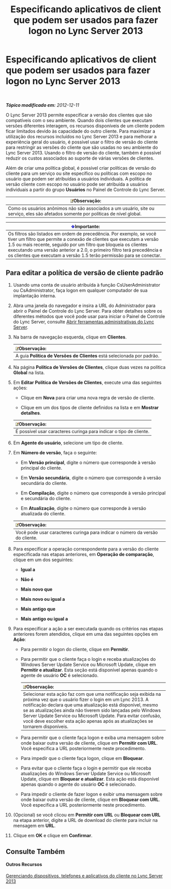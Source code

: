 ﻿---
title: Especificando aplicativos de client que podem ser usados para fazer logon no Lync Server 2013
TOCTitle: Especificando aplicativos de client que podem ser usados para fazer logon no Lync Server 2013
ms:assetid: d256a581-9a48-4d1a-82cc-2e1f520d7d2e
ms:mtpsurl: https://technet.microsoft.com/pt-br/library/Gg182591(v=OCS.15)
ms:contentKeyID: 49308205
ms.date: 05/19/2016
mtps_version: v=OCS.15
ms.translationtype: HT
---

# Especificando aplicativos de client que podem ser usados para fazer logon no Lync Server 2013

 

_**Tópico modificado em:** 2012-12-11_

O Lync Server 2013 permite especificar a versão dos clientes que são compatíveis com o seu ambiente. Quando dois clientes que executam versões diferentes interagem, os recursos disponíveis de um cliente podem ficar limitados devido às capacidade do outro cliente. Para maximizar a utilização dos recursos incluídos no Lync Server 2013 e para melhorar a experiência geral do usuário, é possível usar o filtro de versão do cliente para restringir as versões do cliente que são usadas no seu ambiente do Lync Server 2013. Usando o filtro de versão do cliente, também é possível reduzir os custos associados ao suporte de várias versões de clientes.

Além de criar uma política global, é possível criar políticas de versão do cliente para um serviço ou site específico ou políticas com escopo no usuário que podem ser atribuídas a usuários individuais. A política de versão cliente com escopo no usuário pode ser atribuída a usuários individuais a partir do grupo **Usuários** no Painel de Controle do Lync Server.

<table>
<thead>
<tr class="header">
<th><img src="images/Gg425756.note(OCS.15).gif" title="note" alt="note" />Observação:</th>
</tr>
</thead>
<tbody>
<tr class="odd">
<td>Como os usuários anônimos não são associados a um usuário, site ou serviço, eles são afetados somente por políticas de nível global.</td>
</tr>
</tbody>
</table>


<table>
<thead>
<tr class="header">
<th><img src="images/Gg425939.important(OCS.15).gif" title="important" alt="important" />Importante:</th>
</tr>
</thead>
<tbody>
<tr class="odd">
<td>Os filtros são listados em ordem de precedência. Por exemplo, se você tiver um filtro que permite a conexão de clientes que executam a versão 1.5 ou mais recente, seguido por um filtro que bloqueia os clientes executando uma versão anterior a 2.0, o primeiro filtro terá precedência e os clientes que executam a versão 1.5 terão permissão para se conectar.</td>
</tr>
</tbody>
</table>


## Para editar a política de versão de cliente padrão

1.  Usando uma conta de usuário atribuída à função CsUserAdministrator ou CsAdministrator, faça logon em qualquer computador de sua implantação interna.

2.  Abra uma janela do navegador e insira a URL do Administrador para abrir o Painel de Controle do Lync Server. Para obter detalhes sobre os diferentes métodos que você pode usar para iniciar o Painel de Controle do Lync Server, consulte [Abrir ferramentas administrativas do Lync Server](lync-server-2013-open-lync-server-administrative-tools.md).

3.  Na barra de navegação esquerda, clique em **Clientes**.
    
    <table>
    <thead>
    <tr class="header">
    <th><img src="images/Gg425756.note(OCS.15).gif" title="note" alt="note" />Observação:</th>
    </tr>
    </thead>
    <tbody>
    <tr class="odd">
    <td>A guia <strong>Política de Versões de Clientes</strong> está selecionada por padrão.</td>
    </tr>
    </tbody>
    </table>


4.  Na página **Política de Versões de Clientes**, clique duas vezes na política **Global** na lista.

5.  Em **Editar Política de Versões de Clientes**, execute uma das seguintes ações:
    
      - Clique em **Nova** para criar uma nova regra de versão de cliente.
    
      - Clique em um dos tipos de cliente definidos na lista e em **Mostrar detalhes**.
    
    <table>
    <thead>
    <tr class="header">
    <th><img src="images/Gg425756.note(OCS.15).gif" title="note" alt="note" />Observação:</th>
    </tr>
    </thead>
    <tbody>
    <tr class="odd">
    <td>É possível usar caracteres curinga para indicar o tipo de cliente.</td>
    </tr>
    </tbody>
    </table>


6.  Em **Agente do usuário**, selecione um tipo de cliente.

7.  Em **Número de versão**, faça o seguinte:
    
      - Em **Versão principal**, digite o número que corresponde à versão principal do cliente.
    
      - Em **Versão secundária**, digite o número que corresponde à versão secundária do cliente.
    
      - Em **Compilação**, digite o número que corresponde à versão principal e secundária do cliente.
    
      - Em **Atualização**, digite o número que corresponde à versão atualizada do cliente.
    
    <table>
    <thead>
    <tr class="header">
    <th><img src="images/Gg425756.note(OCS.15).gif" title="note" alt="note" />Observação:</th>
    </tr>
    </thead>
    <tbody>
    <tr class="odd">
    <td>Você pode usar caracteres curinga para indicar o número da versão do cliente.</td>
    </tr>
    </tbody>
    </table>


8.  Para especificar a operação correspondente para a versão do cliente especificada nas etapas anteriores, em **Operação de comparação**, clique em um dos seguintes:
    
      - **Igual a**
    
      - **Não é**
    
      - **Mais novo que**
    
      - **Mais novo ou igual a**
    
      - **Mais antigo que**
    
      - **Mais antigo ou igual a**

9.  Para especificar a ação a ser executada quando os critérios nas etapas anteriores forem atendidos, clique em uma das seguintes opções em **Ação**:
    
      - Para permitir o logon do cliente, clique em **Permitir**.
    
      - Para permitir que o cliente faça o login e receba atualizações do Windows Server Update Service ou Microsoft Update, clique em **Permitir e atualizar**. Esta seção está disponível apenas quando o agente de usuário **OC** é selecionado.
        
        <table>
        <thead>
        <tr class="header">
        <th><img src="images/Gg425756.note(OCS.15).gif" title="note" alt="note" />Observação:</th>
        </tr>
        </thead>
        <tbody>
        <tr class="odd">
        <td>Selecionar esta ação faz com que uma notificação seja exibida na próxima vez que o usuário fizer o login em um Lync 2013. A notificação declara que uma atualização está disponível, mesmo se as atualizações ainda não tiverem sido lançadas pelo Windows Server Update Service ou Microsoft Update. Para evitar confusão, você deve escolher esta ação apenas após as atualizações se tornarem disponíveis.</td>
        </tr>
        </tbody>
        </table>
    
      - Para permitir que o cliente faça logon e exiba uma mensagem sobre onde baixar outra versão de cliente, clique em **Permitir com URL**. Você especifica a URL posteriormente neste procedimento.
    
      - Para impedir que o cliente faça logon, clique em **Bloquear**.
    
      - Para evitar que o cliente faça o login e permitir que ele receba atualizações do Windows Server Update Service ou Microsoft Update, clique em **Bloquear e atualizar**. Esta ação está disponível apenas quando o agente do usuário **OC** é selecionado.
    
      - Para impedir o cliente de fazer logon e exibir uma mensagem sobre onde baixar outra versão de cliente, clique em **Bloquear com URL**. Você especifica a URL posteriormente neste procedimento.

10. (Opcional) se você clicou em **Permitir com URL** ou **Bloquear com URL** na etapa anterior, digite a URL de download do cliente para incluir na mensagem em **URL**.

11. Clique em **OK** e clique em **Confirmar**.

## Consulte Também

#### Outros Recursos

[Gerenciando dispositivos, telefones e aplicativos do cliente no Lync Server 2013](lync-server-2013-managing-devices-phones-and-client-applications.md)


